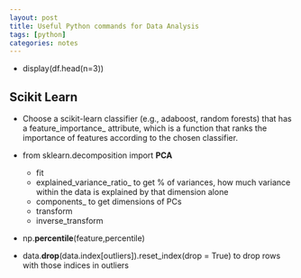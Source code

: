 ```yaml
---
layout: post
title: Useful Python commands for Data Analysis
tags: [python]
categories: notes
---
```


* display(df.head(n=3))


## Scikit Learn

* Choose a scikit-learn classifier (e.g., adaboost, random forests) that has a feature_importance_ attribute, which is a function that ranks the importance of features according to the chosen classifier.
* from sklearn.decomposition import **PCA**
    * fit
    * explained_variance_ratio_  to get % of variances, how much variance within the data is explained by that dimension alone
    * components_ to get dimensions of PCs
    * transform
    * inverse_transform


* np.**percentile**(feature,percentile)

* data.**drop**(data.index[outliers]).reset_index(drop = True) to drop rows with those indices in outliers 